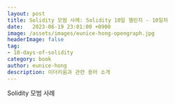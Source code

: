 ```yaml
---
layout: post
title: Solidity 모범 사례: Solidity 10일 챌린지 - 10일차
date:   2023-06-19 23:01:00 +0900
image: /assets/images/eunice-hong-opengraph.jpg
headerImage: false
tag:
- 10-days-of-solidity
category: book
author: eunice-hong
description: 이더리움과 관련 용어 소개
---
```


Solidity 모범 사례
